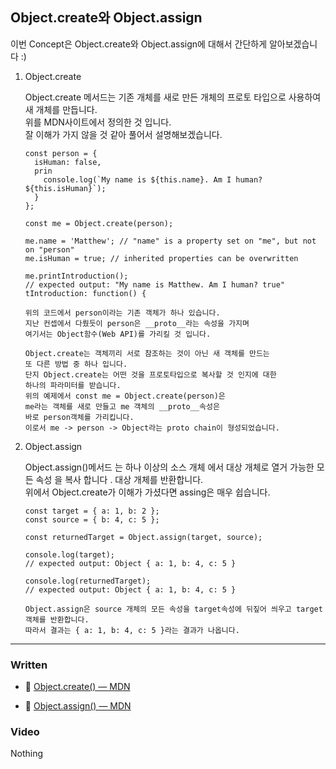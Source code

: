 ## Object.create와 Object.assign

이번 Concept은 Object.create와 Object.assign에 대해서 간단하게 알아보겠습니다 :)<br>

1. Object.create

   Object.create 메서드는 기존 개체를 새로 만든 개체의 프로토 타입으로 사용하여 새 개체를 만듭니다.<br>
   위를 MDN사이트에서 정의한 것 입니다.<br>
   잘 이해가 가지 않을 것 같아 풀어서 설명해보겠습니다.<br>

   ```
   const person = {
     isHuman: false,
     prin
       console.log(`My name is ${this.name}. Am I human? ${this.isHuman}`);
     }
   };

   const me = Object.create(person);

   me.name = 'Matthew'; // "name" is a property set on "me", but not on "person"
   me.isHuman = true; // inherited properties can be overwritten

   me.printIntroduction();
   // expected output: "My name is Matthew. Am I human? true"
   tIntroduction: function() {

   위의 코드에서 person이라는 기존 객체가 하나 있습니다.
   지난 컨셉에서 다뤘듯이 person은 __proto__라는 속성을 가지며
   여기서는 Object함수(Web API)를 가리킬 것 입니다.

   Object.create는 객체끼리 서로 참조하는 것이 아닌 새 객체를 만드는
   또 다른 방법 중 하나 입니다.
   단지 Object.create는 어떤 것을 프로토타입으로 복사할 것 인지에 대한
   하나의 파라미터를 받습니다.
   위의 예제에서 const me = Object.create(person)은
   me라는 객체를 새로 만들고 me 객체의 __proto__속성은
   바로 person객체를 가리킵니다.
   이로서 me -> person -> Object라는 proto chain이 형성되었습니다.
   ```

2. Object.assign

   Object.assign()메서드 는 하나 이상의 소스 개체 에서 대상 개체로 열거 가능한 모든 속성 을 복사 합니다 . 대상 개체를 반환합니다.<br>
   위에서 Object.create가 이해가 가셨다면 assing은 매우 쉽습니다.

   ```
   const target = { a: 1, b: 2 };
   const source = { b: 4, c: 5 };

   const returnedTarget = Object.assign(target, source);

   console.log(target);
   // expected output: Object { a: 1, b: 4, c: 5 }

   console.log(returnedTarget);
   // expected output: Object { a: 1, b: 4, c: 5 }

   Object.assign은 source 개체의 모든 속성을 target속성에 뒤짚어 씌우고 target객체를 반환합니다.
   따라서 결과는 { a: 1, b: 4, c: 5 }라는 결과가 나옵니다.
   ```

---

### Written

- 📜 [Object.create() — MDN](https://developer.mozilla.org/en-US/docs/Web/JavaScript/Reference/Global_Objects/Object/create)

- 📜 [Object.assign() — MDN](https://developer.mozilla.org/en-US/docs/Web/JavaScript/Reference/Global_Objects/Object/assign)

### Video

Nothing
